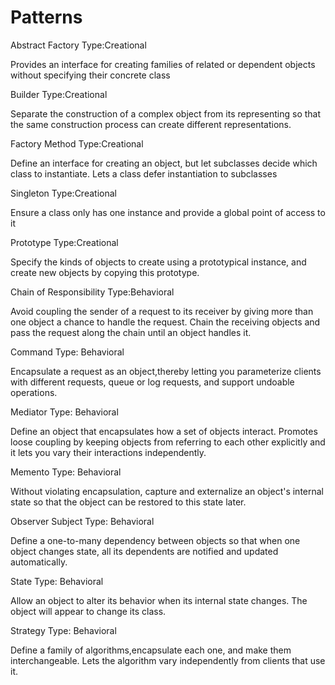 # Patterns

Abstract Factory
Type:Creational

Provides an interface for creating families of related or dependent objects without specifying their 
concrete class

Builder
Type:Creational

Separate the construction of a complex object from its representing so that the same construction 
process can create different representations.

Factory Method
Type:Creational

Define an interface for creating an object, but let subclasses decide which class to instantiate. Lets a class defer 
instantiation to subclasses

Singleton
Type:Creational

Ensure a class only has one instance and provide a global point of access to it

Prototype
Type:Creational

Specify the kinds of objects to create using a prototypical instance, and  create new objects by copying this 
prototype.

Chain of Responsibility
Type:Behavioral

Avoid coupling the sender of a request to its receiver by giving more than one object 
a chance to handle the request. Chain the receiving objects and pass the request 
along the chain until an object handles it.

Command
Type: Behavioral

Encapsulate a request as an object,thereby letting you parameterize clients
with different requests, queue or log requests, and support undoable operations.

Mediator
Type: Behavioral

Define an object that encapsulates how a set of objects interact. Promotes loose
coupling by keeping objects from referring to each other explicitly and it lets you vary
their interactions independently.

Memento
Type: Behavioral

Without violating encapsulation, capture and externalize an object's internal state
so that the object can be restored to this state later.

Observer Subject
Type: Behavioral

Define a one-to-many dependency between objects so that when one object changes
state, all its dependents are notified and updated automatically.

State
Type: Behavioral

Allow an object to alter its behavior when its internal state changes. The object will
appear to change its class.

Strategy
Type: Behavioral

Define a family of algorithms,encapsulate each one, and make them
interchangeable. Lets the algorithm vary independently from clients that use it.